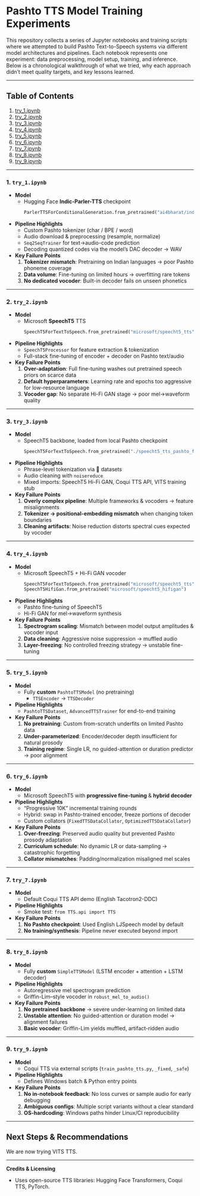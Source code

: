 # Pashto TTS Model Training Experiments

This repository collects a series of Jupyter notebooks and training scripts where we attempted to build Pashto Text-to-Speech systems via different model architectures and pipelines. Each notebook represents one experiment: data preprocessing, model setup, training, and inference. Below is a chronological walkthrough of what we tried, why each approach didn’t meet quality targets, and key lessons learned.

---

## Table of Contents

1. [try_1.ipynb](#1-try_1ipynb)  
2. [try_2.ipynb](#2-try_2ipynb)  
3. [try_3.ipynb](#3-try_3ipynb)  
4. [try_4.ipynb](#4-try_4ipynb)  
5. [try_5.ipynb](#5-try_5ipynb)  
6. [try_6.ipynb](#6-try_6ipynb)  
7. [try_7.ipynb](#7-try_7ipynb)  
8. [try_8.ipynb](#8-try_8ipynb)  
9. [try_9.ipynb](#9-try_9ipynb)

---

### 1. `try_1.ipynb`

- **Model**  
  - Hugging Face **Indic-Parler-TTS** checkpoint  
    ```python
    ParlerTTSForConditionalGeneration.from_pretrained("ai4bharat/indic-parler-tts")
    ```
- **Pipeline Highlights**  
  - Custom Pashto tokenizer (char / BPE / word)  
  - Audio download & preprocessing (resample, normalize)  
  - `Seq2SeqTrainer` for text→audio-code prediction  
  - Decoding quantized codes via the model’s DAC decoder → WAV  
- **Key Failure Points**  
  1. **Tokenizer mismatch**: Pretraining on Indian languages → poor Pashto phoneme coverage  
  2. **Data volume**: Fine-tuning on limited hours → overfitting rare tokens  
  3. **No dedicated vocoder**: Built-in decoder fails on unseen phonetics  

---

### 2. `try_2.ipynb`

- **Model**  
  - Microsoft **SpeechT5** TTS  
    ```python
    SpeechT5ForTextToSpeech.from_pretrained("microsoft/speecht5_tts")
    ```
- **Pipeline Highlights**  
  - `SpeechT5Processor` for feature extraction & tokenization  
  - Full-stack fine-tuning of encoder + decoder on Pashto text/audio  
- **Key Failure Points**  
  1. **Over-adaptation**: Full fine-tuning washes out pretrained speech priors on scarce data  
  2. **Default hyperparameters**: Learning rate and epochs too aggressive for low-resource language  
  3. **Vocoder gap**: No separate Hi-Fi GAN stage → poor mel→waveform quality  

---

### 3. `try_3.ipynb`

- **Model**  
  - SpeechT5 backbone, loaded from local Pashto checkpoint  
    ```python
    SpeechT5ForTextToSpeech.from_pretrained("./speecht5_tts_pashto_final")
    ```
- **Pipeline Highlights**  
  - Phrase-level tokenization via 🤗 datasets  
  - Audio cleaning with `noisereduce`  
  - Mixed imports: SpeechT5 Hi-Fi GAN, Coqui TTS API, VITS training stub  
- **Key Failure Points**  
  1. **Overly complex pipeline**: Multiple frameworks & vocoders → feature misalignments  
  2. **Tokenizer → positional-embedding mismatch** when changing token boundaries  
  3. **Cleaning artifacts**: Noise reduction distorts spectral cues expected by vocoder  

---

### 4. `try_4.ipynb`

- **Model**  
  - Microsoft SpeechT5 + Hi-Fi GAN vocoder  
    ```python
    SpeechT5ForTextToSpeech.from_pretrained("microsoft/speecht5_tts")
    SpeechT5HifiGan.from_pretrained("microsoft/speecht5_hifigan")
    ```
- **Pipeline Highlights**  
  - Pashto fine-tuning of SpeechT5  
  - Hi-Fi GAN for mel→waveform synthesis  
- **Key Failure Points**  
  1. **Spectrogram scaling**: Mismatch between model output amplitudes & vocoder input  
  2. **Data cleaning**: Aggressive noise suppression → muffled audio  
  3. **Layer-freezing**: No controlled freezing strategy → unstable fine-tuning  

---

### 5. `try_5.ipynb`

- **Model**  
  - Fully **custom** `PashtoTTSModel` (no pretraining)  
    - `TTSEncoder` → `TTSDecoder`
- **Pipeline Highlights**  
  - `PashtoTTSDataset`, `AdvancedTTSTrainer` for end-to-end training  
- **Key Failure Points**  
  1. **No pretraining**: Custom from-scratch underfits on limited Pashto data  
  2. **Under-parameterized**: Encoder/decoder depth insufficient for natural prosody  
  3. **Training regime**: Single LR, no guided-attention or duration predictor → poor alignment  

---

### 6. `try_6.ipynb`

- **Model**  
  - Microsoft SpeechT5 with **progressive fine-tuning** & **hybrid decoder**  
- **Pipeline Highlights**  
  - “Progressive 10K” incremental training rounds  
  - Hybrid: swap in Pashto-trained encoder, freeze portions of decoder  
  - Custom collators (`FixedTTSDataCollator`, `OptimizedTTSDataCollator`)  
- **Key Failure Points**  
  1. **Over-freezing**: Preserved audio quality but prevented Pashto prosody adaptation  
  2. **Curriculum schedule**: No dynamic LR or data-sampling → catastrophic forgetting  
  3. **Collator mismatches**: Padding/normalization misaligned mel scales  

---

### 7. `try_7.ipynb`

- **Model**  
  - Default Coqui TTS API demo (English Tacotron2-DDC)  
- **Pipeline Highlights**  
  - Smoke test: `from TTS.api import TTS`  
- **Key Failure Points**  
  1. **No Pashto checkpoint**: Used English LJSpeech model by default  
  2. **No training/synthesis**: Pipeline never executed beyond import  

---

### 8. `try_8.ipynb`

- **Model**  
  - Fully **custom** `SimpleTTSModel` (LSTM encoder + attention + LSTM decoder)  
- **Pipeline Highlights**  
  - Autoregressive mel spectrogram prediction  
  - Griffin-Lim–style vocoder in `robust_mel_to_audio()`  
- **Key Failure Points**  
  1. **No pretrained backbone** → severe under-learning on limited data  
  2. **Unstable attention**: No guided-attention or duration model → alignment failures  
  3. **Basic vocoder**: Griffin-Lim yields muffled, artifact-ridden audio  

---

### 9. `try_9.ipynb`

- **Model**  
  - Coqui TTS via external scripts (`train_pashto_tts.py`, `_fixed`, `_safe`)  
- **Pipeline Highlights**  
  - Defines Windows batch & Python entry points  
- **Key Failure Points**  
  1. **No in-notebook feedback**: No loss curves or sample audio for early debugging  
  2. **Ambiguous configs**: Multiple script variants without a clear standard  
  3. **OS-hardcoding**: Windows paths hinder Linux/CI reproducibility  

---

## Next Steps & Recommendations

We are now trying VITS TTS.

---

**Credits & Licensing**  
- Uses open-source TTS libraries: Hugging Face Transformers, Coqui TTS, PyTorch.  

